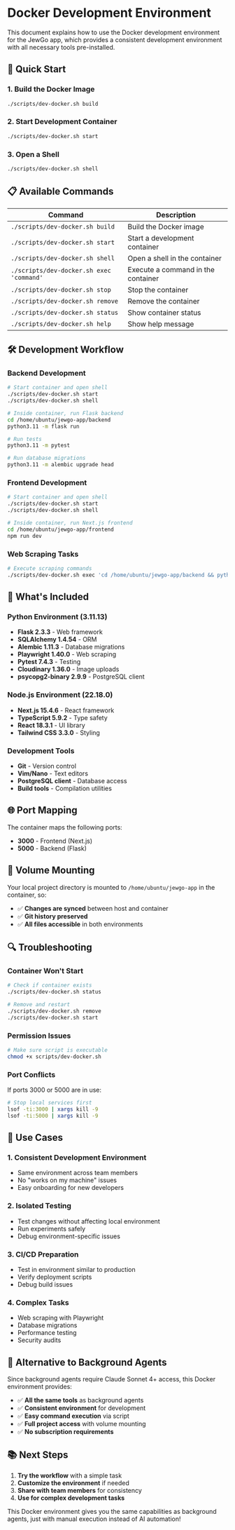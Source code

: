 # Docker Development Environment

This document explains how to use the Docker development environment for the JewGo app, which provides a consistent development environment with all necessary tools pre-installed.

## 🚀 Quick Start

### 1. Build the Docker Image
```bash
./scripts/dev-docker.sh build
```

### 2. Start Development Container
```bash
./scripts/dev-docker.sh start
```

### 3. Open a Shell
```bash
./scripts/dev-docker.sh shell
```

## 📋 Available Commands

| Command | Description |
|---------|-------------|
| `./scripts/dev-docker.sh build` | Build the Docker image |
| `./scripts/dev-docker.sh start` | Start a development container |
| `./scripts/dev-docker.sh shell` | Open a shell in the container |
| `./scripts/dev-docker.sh exec 'command'` | Execute a command in the container |
| `./scripts/dev-docker.sh stop` | Stop the container |
| `./scripts/dev-docker.sh remove` | Remove the container |
| `./scripts/dev-docker.sh status` | Show container status |
| `./scripts/dev-docker.sh help` | Show help message |

## 🛠️ Development Workflow

### Backend Development
```bash
# Start container and open shell
./scripts/dev-docker.sh start
./scripts/dev-docker.sh shell

# Inside container, run Flask backend
cd /home/ubuntu/jewgo-app/backend
python3.11 -m flask run

# Run tests
python3.11 -m pytest

# Run database migrations
python3.11 -m alembic upgrade head
```

### Frontend Development
```bash
# Start container and open shell
./scripts/dev-docker.sh start
./scripts/dev-docker.sh shell

# Inside container, run Next.js frontend
cd /home/ubuntu/jewgo-app/frontend
npm run dev
```

### Web Scraping Tasks
```bash
# Execute scraping commands
./scripts/dev-docker.sh exec 'cd /home/ubuntu/jewgo-app/backend && python3.11 scripts/maintenance/scrape_restaurants.py'
```

## 🔧 What's Included

### Python Environment (3.11.13)
- **Flask 2.3.3** - Web framework
- **SQLAlchemy 1.4.54** - ORM
- **Alembic 1.11.3** - Database migrations
- **Playwright 1.40.0** - Web scraping
- **Pytest 7.4.3** - Testing
- **Cloudinary 1.36.0** - Image uploads
- **psycopg2-binary 2.9.9** - PostgreSQL client

### Node.js Environment (22.18.0)
- **Next.js 15.4.6** - React framework
- **TypeScript 5.9.2** - Type safety
- **React 18.3.1** - UI library
- **Tailwind CSS 3.3.0** - Styling

### Development Tools
- **Git** - Version control
- **Vim/Nano** - Text editors
- **PostgreSQL client** - Database access
- **Build tools** - Compilation utilities

## 🌐 Port Mapping

The container maps the following ports:
- **3000** - Frontend (Next.js)
- **5000** - Backend (Flask)

## 📁 Volume Mounting

Your local project directory is mounted to `/home/ubuntu/jewgo-app` in the container, so:
- ✅ **Changes are synced** between host and container
- ✅ **Git history preserved** 
- ✅ **All files accessible** in both environments

## 🔍 Troubleshooting

### Container Won't Start
```bash
# Check if container exists
./scripts/dev-docker.sh status

# Remove and restart
./scripts/dev-docker.sh remove
./scripts/dev-docker.sh start
```

### Permission Issues
```bash
# Make sure script is executable
chmod +x scripts/dev-docker.sh
```

### Port Conflicts
If ports 3000 or 5000 are in use:
```bash
# Stop local services first
lsof -ti:3000 | xargs kill -9
lsof -ti:5000 | xargs kill -9
```

## 🎯 Use Cases

### 1. **Consistent Development Environment**
- Same environment across team members
- No "works on my machine" issues
- Easy onboarding for new developers

### 2. **Isolated Testing**
- Test changes without affecting local environment
- Run experiments safely
- Debug environment-specific issues

### 3. **CI/CD Preparation**
- Test in environment similar to production
- Verify deployment scripts
- Debug build issues

### 4. **Complex Tasks**
- Web scraping with Playwright
- Database migrations
- Performance testing
- Security audits

## 🔄 Alternative to Background Agents

Since background agents require Claude Sonnet 4+ access, this Docker environment provides:

- ✅ **All the same tools** as background agents
- ✅ **Consistent environment** for development
- ✅ **Easy command execution** via script
- ✅ **Full project access** with volume mounting
- ✅ **No subscription requirements**

## 📚 Next Steps

1. **Try the workflow** with a simple task
2. **Customize the environment** if needed
3. **Share with team members** for consistency
4. **Use for complex development tasks**

This Docker environment gives you the same capabilities as background agents, just with manual execution instead of AI automation! 